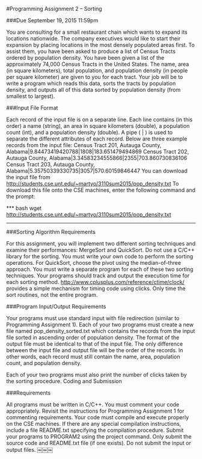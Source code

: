 #Programming Assignment 2 – Sorting

###Due September 19, 2015 11:59pm

You are consulting for a small restaurant chain which wants to expand its locations nationwide. The company executives would like to start their expansion by placing locations in the most densely populated areas first. To assist them, you have been asked to produce a list of Census Tracts ordered by population density. You have been given a list of the approximately 74,000 Census Tracts in the United States. The name, area (in square kilometers), total population, and population density (in people per square kilometer) are given to you for each tract. Your job will be to write a program which reads this data, sorts the tracts by population density, and outputs all of this data sorted by population density (from smallest to largest).

###Input File Format

Each record of the input file is on a separate line. Each line contains (in this order) a name (string), an area in square kilometers (double), a population count (int), and a population density (double). A pipe ( | ) is used to separate the different attributes of each record. Below are three example records from the input file:
Census Tract 201, Autauga County, Alabama|9.84473419420788|1808|183.651479494869 Census Tract 202, Autauga County, Alabama|3.34583234555866|2355|703.860730836106 Census Tract 203, Autauga County, Alabama|5.35750339330735|3057|570.60159846447
You can download the input file from http://students.cse.unt.edu/~martyo/3110sum2015/pop_density.txt To download this file onto the CSE machines, enter the following command and the prompt:

*** bash
wget http://students.cse.unt.edu/~martyo/3110sum2015/pop_density.txt
***
###Sorting Algorithm Requirements

For this assignment, you will implement two different sorting techniques and examine their performances: MergeSort and QuickSort. Do not use a C/C++ library for the sorting. You must write your own code to perform the sorting operations. For QuickSort, choose the pivot using the median-of-three approach. You must write a separate program for each of these two sorting techniques. Your programs should track and output the execution time for each sorting method. http://www.cplusplus.com/reference/ctime/clock/ provides a simple mechanism for timing code using clicks. Only time the sort routines, not the entire program.

###Program Input/Output Requirements

Your programs must use standard input with file redirection (similar to Programming Assignment 1). Each of your two programs must create a new file named pop_density_sorted.txt which contains the records from the input file sorted in ascending order of population density. The format of the output file must be identical to that of the input file. The only difference between the input file and output file will be the order of the records. In other words, each record must still contain the name, area, population count, and population density.

Each of your two programs must also print the number of clicks taken by the sorting procedure. Coding and Submission 

###Requirements

All programs must be written in C/C++. You must comment your code appropriately. Revisit the instructions for Programming Assignment 1 for commenting requirements. Your code must compile and execute properly on the CSE machines. If there are any special compilation instructions, include a file README.txt specifying the compilation procedure. Submit your programs to PROGRAM2 using the project command. Only submit the source code and README.txt file (if one exists). Do not submit the input or output files.
￼￼￼
